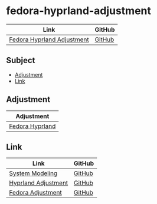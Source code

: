 

# fedora-hyprland-adjustment

| Link | GitHub |
| ---- | ------ |
| [Fedora Hyprland Adjustment](https://samwhelp.github.io/fedora-hyprland-adjustment/) | [GitHub](https://github.com/samwhelp/fedora-hyprland-adjustment) |




## Subject

* [Adjustment](#adjustment)
* [Link](#link)




## Adjustment

| Adjustment |
| -------- |
| [Fedora Hyprland](https://github.com/samwhelp/fedora-hyprland-adjustment/tree/main/prototype/main/hyprland-config/Main) |




## Link

| Link | GitHub |
| ---- | ------ |
| [System Modeling](https://samwhelp.github.io/system-modeling/) | [GitHub](https://github.com/samwhelp/system-modeling) |
| [Hyprland Adjustment](https://samwhelp.github.io/hyprland-adjustment/) | [GitHub](https://github.com/samwhelp/hyprland-adjustment) |
| [Fedora Adjustment](https://samwhelp.github.io/fedora-adjustment/) | [GitHub](https://github.com/samwhelp/fedora-adjustment) |
